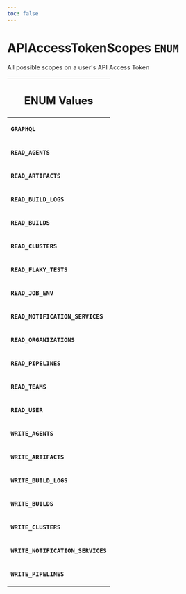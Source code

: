 ```yaml
---
toc: false
---
```

<!--
  _____   ____    _   _  ____ _______   ______ _____ _____ _______
  |  __  / __   |  | |/ __ __   __| |  ____|  __ _   _|__   __|
  | |  | | |  | | |  | | |  | | | |    | |__  | |  | || |    | |
  | |  | | |  | | | . ` | |  | | | |    |  __| | |  | || |    | |
  | |__| | |__| | | |  | |__| | | |    | |____| |__| || |_   | |
  |_____/ ____/  |_| _|____/  |_|    |______|_____/_____|  |_|
  This file is auto-generated by script/generate_graphql_api_content.sh,
  please build the schema.json by running `rails api:graph:export`
  with https://github.com/buildkite/buildkite/,
  replace the content in data/graphql_data_schema.json
  and run the generation script `./scripts/generate-graphql-api-content.sh`.
-->
<!-- vale off -->
<h1 class="has-pills" data-algolia-exclude>
  APIAccessTokenScopes
  <span class="pill pill--enum pill--normal-case pill--large"><code>ENUM</code></span>
</h1>
<!-- vale on -->


<p>All possible scopes on a user's API Access Token</p>










<table class="responsive-table responsive-table--single-column-rows">
  <thead>
    <th>
      <h2 data-algolia-exclude>ENUM Values</h2>
    </th>
  </thead>
  <tbody>
    <tr><td><p><strong><code>GRAPHQL</code></strong></p></td></tr><tr><td><p><strong><code>READ_AGENTS</code></strong></p></td></tr><tr><td><p><strong><code>READ_ARTIFACTS</code></strong></p></td></tr><tr><td><p><strong><code>READ_BUILD_LOGS</code></strong></p></td></tr><tr><td><p><strong><code>READ_BUILDS</code></strong></p></td></tr><tr><td><p><strong><code>READ_CLUSTERS</code></strong></p></td></tr><tr><td><p><strong><code>READ_FLAKY_TESTS</code></strong></p></td></tr><tr><td><p><strong><code>READ_JOB_ENV</code></strong></p></td></tr><tr><td><p><strong><code>READ_NOTIFICATION_SERVICES</code></strong></p></td></tr><tr><td><p><strong><code>READ_ORGANIZATIONS</code></strong></p></td></tr><tr><td><p><strong><code>READ_PIPELINES</code></strong></p></td></tr><tr><td><p><strong><code>READ_TEAMS</code></strong></p></td></tr><tr><td><p><strong><code>READ_USER</code></strong></p></td></tr><tr><td><p><strong><code>WRITE_AGENTS</code></strong></p></td></tr><tr><td><p><strong><code>WRITE_ARTIFACTS</code></strong></p></td></tr><tr><td><p><strong><code>WRITE_BUILD_LOGS</code></strong></p></td></tr><tr><td><p><strong><code>WRITE_BUILDS</code></strong></p></td></tr><tr><td><p><strong><code>WRITE_CLUSTERS</code></strong></p></td></tr><tr><td><p><strong><code>WRITE_NOTIFICATION_SERVICES</code></strong></p></td></tr><tr><td><p><strong><code>WRITE_PIPELINES</code></strong></p></td></tr>
  </tbody>
</table>

